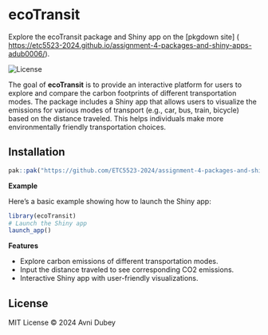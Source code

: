 
# ecoTransit

Explore the ecoTransit package and Shiny app on the [pkgdown site]
( https://etc5523-2024.github.io/assignment-4-packages-and-shiny-apps-adub0006/).

<!-- badges: start -->
![License](https://img.shields.io/github/license/ETC5523-2024/assignment-4-packages-and-shiny-apps-adub0006)
<!-- badges: end -->

The goal of **ecoTransit** is to provide an interactive platform for users to explore and compare the carbon footprints of different transportation modes. The package includes a Shiny app that allows users to visualize the emissions for various modes of transport (e.g., car, bus, train, bicycle) based on the distance traveled. This helps individuals make more environmentally friendly transportation choices.

## Installation


```r
pak::pak("https://github.com/ETC5523-2024/assignment-4-packages-and-shiny-apps-adub0006.git")

```
**Example**

Here’s a basic example showing how to launch the Shiny app:

```r
library(ecoTransit)
# Launch the Shiny app
launch_app()

```

**Features**

- Explore carbon emissions of different transportation modes.
- Input the distance traveled to see corresponding CO2 emissions.
- Interactive Shiny app with user-friendly visualizations.

## License

MIT License © 2024 Avni Dubey






